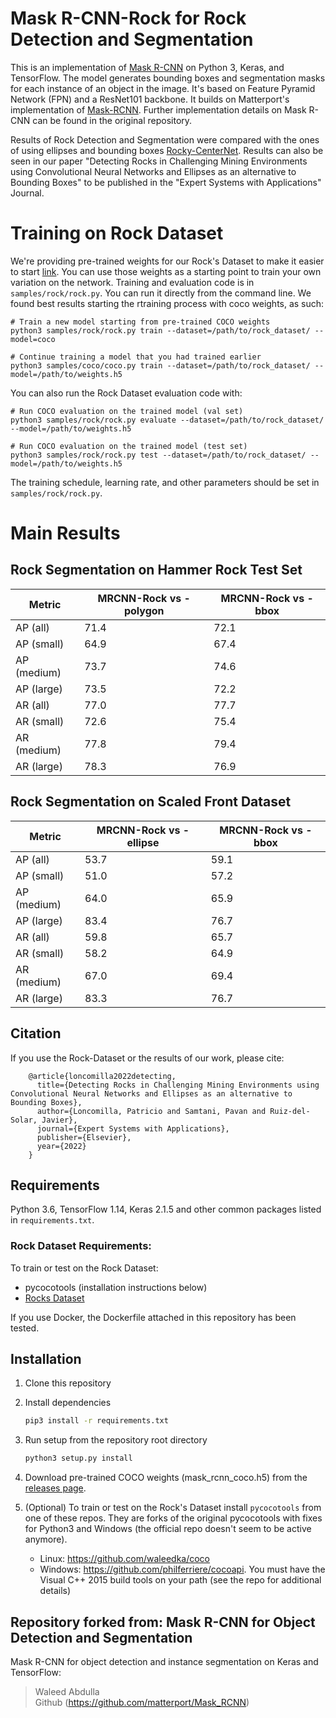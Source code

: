 # Mask R-CNN-Rock for Rock Detection and Segmentation

This is an implementation of [Mask R-CNN](https://arxiv.org/abs/1703.06870) on Python 3, Keras, and TensorFlow. The model generates bounding boxes and segmentation masks for each instance of an object in the image. It's based on Feature Pyramid Network (FPN) and a ResNet101 backbone. It builds on Matterport's implementation of [Mask-RCNN](https://github.com/matterport/Mask_RCNN). Further implementation details on Mask R-CNN can be found in the original repository.

Results of Rock Detection and Segmentation were compared with the ones of using ellipses and bounding boxes [Rocky-CenterNet](https://github.com/amtc-rock-detectors/Rocky-CenterNet). Results can also be seen in our paper "Detecting Rocks in Challenging Mining Environments using Convolutional Neural Networks and Ellipses as an alternative to Bounding Boxes" to be published in the "Expert Systems with Applications" Journal.


# Training on Rock Dataset
We're providing pre-trained weights for our Rock's Dataset to make it easier to start [link](https://drive.google.com/file/d/1NpnGvb4O98Ta92C_sppWIko-p27yoF9I/view?usp=sharing). You can use those weights as a starting point to train your own variation on the network. Training and evaluation code is in `samples/rock/rock.py`. You can run it directly from the command line. We found best results starting the rtraining process with coco weights, as such:

```
# Train a new model starting from pre-trained COCO weights
python3 samples/rock/rock.py train --dataset=/path/to/rock_dataset/ --model=coco

# Continue training a model that you had trained earlier
python3 samples/coco/coco.py train --dataset=/path/to/rock_dataset/ --model=/path/to/weights.h5
```

You can also run the Rock Dataset evaluation code with:
```
# Run COCO evaluation on the trained model (val set)
python3 samples/rock/rock.py evaluate --dataset=/path/to/rock_dataset/ --model=/path/to/weights.h5

# Run COCO evaluation on the trained model (test set)
python3 samples/rock/rock.py test --dataset=/path/to/rock_dataset/ --model=/path/to/weights.h5
```

The training schedule, learning rate, and other parameters should be set in `samples/rock/rock.py`.

# Main Results
## Rock Segmentation on Hammer Rock Test Set


|  Metric      |MRCNN-Rock vs - polygon|MRCNN-Rock vs - bbox|
|--------------|-----------------------|--------------------|
|AP (all)      |         71.4          |        72.1        |
|AP (small)    |         64.9          |        67.4        |
|AP (medium)   |         73.7          |        74.6        |
|AP (large)    |         73.5          |        72.2        |
|AR (all)      |         77.0          |        77.7        |
|AR (small)    |         72.6          |        75.4        |
|AR (medium)   |         77.8          |        79.4        |
|AR (large)    |         78.3          |        76.9        |

## Rock Segmentation on Scaled Front Dataset


|  Metric      |MRCNN-Rock vs - ellipse|MRCNN-Rock vs - bbox|
|--------------|-----------------------|--------------------|
|AP (all)      |         53.7          |        59.1        |
|AP (small)    |         51.0          |        57.2        |
|AP (medium)   |         64.0          |        65.9        |
|AP (large)    |         83.4          |        76.7        |
|AR (all)      |         59.8          |        65.7        |
|AR (small)    |         58.2          |        64.9        |
|AR (medium)   |         67.0          |        69.4        |
|AR (large)    |         83.3          |        76.7        |


## Citation
If you use the Rock-Dataset or the results of our work, please cite:
```
    @article{loncomilla2022detecting,
      title={Detecting Rocks in Challenging Mining Environments using Convolutional Neural Networks and Ellipses as an alternative to Bounding Boxes},
      author={Loncomilla, Patricio and Samtani, Pavan and Ruiz-del-Solar, Javier},
      journal={Expert Systems with Applications},
      publisher={Elsevier},
      year={2022}
    }
```

## Requirements
Python 3.6, TensorFlow 1.14, Keras 2.1.5 and other common packages listed in `requirements.txt`.

### Rock Dataset Requirements:
To train or test on the Rock Dataset:
* pycocotools (installation instructions below)
* [Rocks Dataset](https://datos.uchile.cl/dataset.xhtml?persistentId=doi:10.34691/FK2/1GQBHK)

If you use Docker, the Dockerfile attached in this repository has been tested.

## Installation
1. Clone this repository
2. Install dependencies
   ```bash
   pip3 install -r requirements.txt
   ```
3. Run setup from the repository root directory
    ```bash
    python3 setup.py install
    ```
3. Download pre-trained COCO weights (mask_rcnn_coco.h5) from the [releases page](https://github.com/matterport/Mask_RCNN/releases).
4. (Optional) To train or test on the Rock's Dataset install `pycocotools` from one of these repos. They are forks of the original pycocotools with fixes for Python3 and Windows (the official repo doesn't seem to be active anymore).

    * Linux: https://github.com/waleedka/coco
    * Windows: https://github.com/philferriere/cocoapi.
    You must have the Visual C++ 2015 build tools on your path (see the repo for additional details)

## Repository forked from: Mask R-CNN for Object Detection and Segmentation
Mask R-CNN for object detection and instance segmentation on Keras and TensorFlow:          
> Waleed Abdulla       
> Github (https://github.com/matterport/Mask_RCNN)
